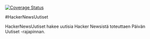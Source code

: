 [![Coverage Status](https://coveralls.io/repos/horttanainen/HackerNewsUutiset/badge.svg?branch=master&service=github)](https://coveralls.io/github/horttanainen/HackerNewsUutiset?branch=master)

#HackerNewsUutiset

HackerNewsUutiset hakee uutisia Hacker Newsistä toteuttaen Päivän Uutiset -rajapinnan. 
